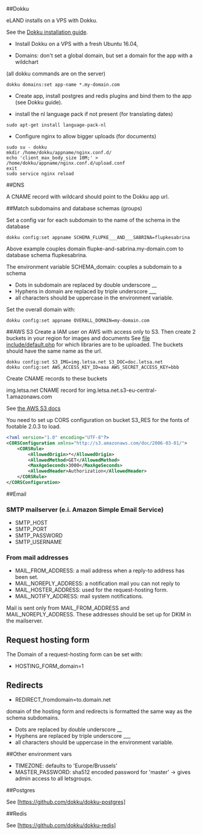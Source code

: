 ##Dokku

eLAND installs on a VPS with Dokku.

See the [Dokku installation guide](http://dokku.viewdocs.io/dokku/getting-started/installation).

* Install Dokku on a VPS with a fresh Ubuntu 16.04,

* Domains: don't set a global domain, but set a domain for the app with a wildchart

(all dokku commands are on the server)

```
dokku domains:set app-name *.my-domain.com
```

* Create app, install postgres and redis plugins and bind them to the app (see Dokku guide).

* install the nl language pack if not present (for translating dates)

```shell
sudo apt-get install language-pack-nl
```

* Configure nginx to allow bigger uploads (for documents)
```shell
sudo su - dokku
mkdir /home/dokku/appname/nginx.conf.d/
echo 'client_max_body_size 10M;' > /home/dokku/appname/nginx.conf.d/upload.conf
exit
sudo service nginx reload
```

##DNS

A CNAME record with wildcard should point to the Dokku app url.

##Match subdomains and database schemas (groups)

Set a config var for each subdomain to the name of the schema in the database
```shell
dokku config:set appname SCHEMA_FLUPKE___AND___SABRINA=flupkesabrina
```

Above example couples domain flupke-and-sabrina.my-domain.com to database schema flupkesabrina.

The environment variable SCHEMA_domain: couples a subdomain to a schema

* Dots in subdomain are replaced by double underscore __
* Hyphens in domain are replaced by triple underscore ___
* all characters should be uppercase in the environment variable.

Set the overall domain with:

```shell
dokku config:set appname OVERALL_DOMAIN=my-domain.com
```

##AWS S3
Create a IAM user on AWS with access only to S3. Then create 2 buckets in your region for images and documents
See [file include/default.php](includes/default.php) for which libraries are to be uploaded.
The buckets should have the same name as the url.

```shell
dokku config:set S3_IMG=img.letsa.net S3_DOC=doc.letsa.net
dokku config:set AWS_ACCESS_KEY_ID=aaa AWS_SECRET_ACCESS_KEY=bbb
```

Create CNAME records to these buckets

img.letsa.net CNAME record for img.letsa.net.s3-eu-central-1.amazonaws.com

See [the AWS S3 docs](http://docs.aws.amazon.com/AmazonS3/latest/dev/VirtualHosting.html)

You need to set up CORS configuration on bucket S3_RES for the fonts of footable 2.0.3 to load.

```xml
<?xml version="1.0" encoding="UTF-8"?>
<CORSConfiguration xmlns="http://s3.amazonaws.com/doc/2006-03-01/">
    <CORSRule>
        <AllowedOrigin>*</AllowedOrigin>
        <AllowedMethod>GET</AllowedMethod>
        <MaxAgeSeconds>3000</MaxAgeSeconds>
        <AllowedHeader>Authorization</AllowedHeader>
    </CORSRule>
</CORSConfiguration>
```
##Email

### SMTP mailserver (e.i. Amazon Simple Email Service)
* SMTP_HOST
* SMTP_PORT
* SMTP_PASSWORD
* SMTP_USERNAME

### From mail addresses

* MAIL_FROM_ADDRESS: a mail address when a reply-to address has been set.
* MAIL_NOREPLY_ADDRESS: a notification mail you can not reply to
* MAIL_HOSTER_ADDRESS: used for the request-hosting form.
* MAIL_NOTIFY_ADDRESS: mail system notifications.

Mail is sent only from MAIL_FROM_ADDRESS and MAIL_NOREPLY_ADDRESS.
These addresses should be set up for DKIM in the mailserver.

## Request hosting form

The Domain of a request-hosting form can be set with:

* HOSTING_FORM_domain=1

## Redirects

* REDIRECT_fromdomain=to.domain.net

domain of the hosting form and redirects is formatted the same way as the schema subdomains.

* Dots are replaced by double underscore __
* Hyphens are replaced by triple underscore ___
* all characters should be uppercase in the environment variable.

##Other environment vars

* TIMEZONE: defaults to 'Europe/Brussels'
* MASTER_PASSWORD: sha512 encoded password for 'master' -> gives admin access to all letsgroups.

##Postgres

See [https://github.com/dokku/dokku-postgres]

##Redis

See [https://github.com/dokku/dokku-redis]


